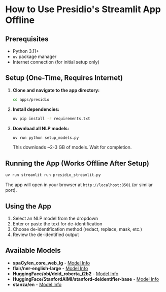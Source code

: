 # How to Use Presidio's Streamlit App Offline

## Prerequisites

- Python 3.11+
- `uv` package manager
- Internet connection (for initial setup only)

## Setup (One-Time, Requires Internet)

1. **Clone and navigate to the app directory:**

   ```bash
   cd apps/presidio
   ```

2. **Install dependencies:**

   ```bash
   uv pip install -r requirements.txt
   ```

3. **Download all NLP models:**

   ```bash
   uv run python setup_models.py
   ```

   This downloads ~2-3 GB of models. Wait for completion.

## Running the App (Works Offline After Setup)

```bash
uv run streamlit run presidio_streamlit.py
```

The app will open in your browser at `http://localhost:8501` (or similar port).

## Using the App

1. Select an NLP model from the dropdown
2. Enter or paste the text for de-identification
3. Choose de-identification method (redact, replace, mask, etc.)
4. Review the de-identified output

## Available Models

- **spaCy/en_core_web_lg** - [Model Info](https://spacy.io/models/en#en_core_web_lg)
- **flair/ner-english-large** - [Model Info](https://huggingface.co/flair/ner-english-large)
- **HuggingFace/obi/deid_roberta_i2b2** - [Model Info](https://huggingface.co/obi/deid_roberta_i2b2)
- **HuggingFace/StanfordAIMI/stanford-deidentifier-base** - [Model Info](https://huggingface.co/StanfordAIMI/stanford-deidentifier-base)
- **stanza/en** - [Model Info](https://stanfordnlp.github.io/stanza/)
